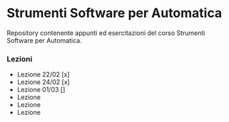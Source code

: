 # Strumenti Software per Automatica
Repository contenente appunti ed esercitazioni del corso Strumenti Software per Automatica.

### Lezioni
- Lezione 22/02 [x]
- Lezione 24/02 [x]
- Lezione 01/03 []
- Lezione
- Lezione
- Lezione
